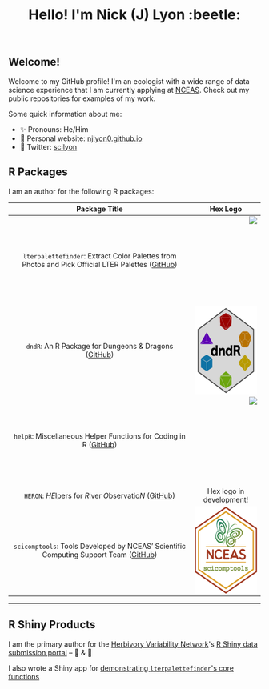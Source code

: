 <h1 align="center"> Hello! I'm Nick (J) Lyon :beetle: </h1> </br>
 
## Welcome!
  
Welcome to my GitHub profile! I'm an ecologist with a wide range of data science experience that I am currently applying at [NCEAS](https://www.nceas.ucsb.edu/). Check out my public repositories for examples of my work.

Some quick information about me:
 - ✨ Pronouns: He/Him
 - 🌲 Personal website: [njlyon0.github.io](https://njlyon0.github.io/)
 - 🐧 Twitter: [scilyon](https://twitter.com/scilyon)

## R Packages

I am an author for the following R packages: 

**Package Title** | **Hex Logo**
:-------------------------:|:-------------------------:
`lterpalettefinder`: Extract Color Palettes from Photos and Pick Official LTER Palettes ([GitHub](https://github.com/lter/lterpalettefinder#readme)) | <img src="https://github.com/lter/lterpalettefinder/blob/main/inst/images/lterpalettefinder_hex.png" height = "175" align = "right" /> 
`dndR`: An R Package for Dungeons & Dragons ([GitHub](https://github.com/njlyon0/dndR#readme)) | <img src="https://github.com/njlyon0/dndR/blob/main/inst/images/dndR_hex.png" height = "175" align = "right" />
`helpR`: Miscellaneous Helper Functions for Coding in R ([GitHub](https://github.com/njlyon0/helpR#readme)) | <img src="https://github.com/njlyon0/helpR/blob/main/inst/images/helpR_hex.png" height = "175" align = "right" />
`HERON`: *HE*lpers for *R*iver *O*bservatio*N* ([GitHub](https://github.com/lter/HERON#readme)) | Hex logo in development!
`scicomptools`: Tools Developed by NCEAS’ Scientific Computing Support Team ([GitHub](https://github.com/NCEAS/scicomptools#readme)) | <img src="https://github.com/NCEAS/scicomptools/blob/main/inst/images/scicomptools_hex.png" height = "175" align = "middle" />

---

## R Shiny Products

I am the primary author for the [Herbivory Variability Network](https://herbvar.org/)'s [R Shiny data submission portal](https://github.com/HerbVar-Network/Data-Portal) – 🍃 & 🐛

I also wrote a Shiny app for [demonstrating `lterpalettefinder`'s core functions](https://cosima.nceas.ucsb.edu/lterpalettefinder-shiny/)

<!--
**njlyon0/njlyon0** is a ✨ _special_ ✨ repository because its `README.md` (this file) appears on your GitHub profile.

- Emoji dictionary: https://gist.github.com/rxaviers/7360908

Here are some ideas to get you started:

- 🔭 I’m currently working on ...
- 🌱 I’m currently learning ...
- 👯 I’m looking to collaborate on ...
- 📫 How to reach me: ...
- ⚡ Fun fact: ...
-->
